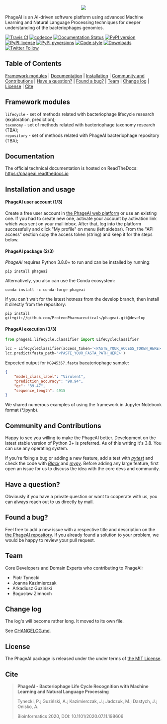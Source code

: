 <p align="center">
  <img src="https://pbs.twimg.com/profile_banners/1168677863442268160/1580499452/1500x500">
</p>


PhageAI is an AI-driven software platform using advanced Machine Learning and Natural Language Processing techniques for deeper understanding of the bacteriophages genomics.


[![Travis CI](https://travis-ci.com/github/ProteonPharmaceuticals/phageai.svg?branch=master)](https://travis-ci.com/github/ProteonPharmaceuticals/phageai)
[![codecov](https://codecov.io/gh/ProteonPharmaceuticals/phageai/branch/master/graph/badge.svg)](https://codecov.io/gh/ProteonPharmaceuticals/phageai)
[![Documentation Status](https://readthedocs.org/projects/phageai/badge/?version=stable)](https://phageai.readthedocs.io/en/stable/?badge=stable)
[![PyPI version](https://img.shields.io/pypi/v/phageai.svg)](https://pypi.org/project/phageai/)
[![PyPI license](https://img.shields.io/pypi/l/phageai.svg)](https://pypi.python.org/pypi/)
[![PyPI pyversions](https://img.shields.io/pypi/pyversions/phageai.svg)](https://pypi.python.org/pypi/phageai/)
[![Code style](https://img.shields.io/badge/code%20style-black-000000.svg)](https://github.com/psf/black)
[![Downloads](https://static.pepy.tech/badge/phageai)](https://pepy.tech/project/phageai)
[![Twitter Follow](https://img.shields.io/twitter/follow/phageai.svg?style=social)](https://twitter.com/phageai) 


## Table of Contents

[Framework modules](https://github.com/ProteonPharmaceuticals/phageai#framework-modules) | [Documentation](https://github.com/ProteonPharmaceuticals/phageai#documentation) | [Installation](https://github.com/ProteonPharmaceuticals/phageai#installation-and-usage) | [Community and Contributions](https://github.com/ProteonPharmaceuticals/phageai#community-and-contributions) | [Have a question?](https://github.com/ProteonPharmaceuticals/phageai#have-a-question) | [Found a bug?](https://github.com/ProteonPharmaceuticals/phageai#found-a-bug) | [Team](https://github.com/ProteonPharmaceuticals/phageai#team) | [Change log](https://github.com/ProteonPharmaceuticals/phageai#change-log) | [License](https://github.com/ProteonPharmaceuticals/phageai#license) | [Cite](https://github.com/ProteonPharmaceuticals/phageai#cite)

## Framework modules

`lifecycle` - set of methods related with bacteriophage lifecycle research (exploration, prediction);  
`taxonomy` - set of methods related with bacteriophage taxonomy research (TBA);  
`repository` - set of methods related with PhageAI bacteriophage repository (TBA); 

## Documentation

The official technical documentation is hosted on ReadTheDocs: https://phageai.readthedocs.io

## Installation and usage

#### PhageAI user account (1/3)
Create a free user account in [the PhageAI web platform](https://phage.ai) or use an existing one. If you had to create new one, activate your account by activation link which was sent on your mail inbox. After that, log into the platform successfully and click "My profile" on menu (left sidebar). From the "API access" section copy the access token (string) and keep it for the steps below.

#### PhageAI package (2/3)

_PhageAI_ requires Python 3.8.0+ to run and can be installed by running:

```
pip install phageai
```

Alternatively, you also can use the Conda ecosystem:

```
conda install -c conda-forge phageai
```

If you can't wait for the latest hotness from the develop branch, then install it directly from the repository:

```
pip install git+git://github.com/ProteonPharmaceuticals/phageai.git@develop
```

#### PhageAI execution (3/3)

```python
from phageai.lifecycle.classifier import LifeCycleClassifier

lcc = LifeCycleClassifier(access_token='<PASTE_YOUR_ACCESS_TOKEN_HERE>')
lcc.predict(fasta_path='<PASTE_YOUR_FASTA_PATH_HERE>')
```

Expected output for `MG945357.fasta` bacateriophage sample:
```json
{
    "model_class_label": "Virulent",
    "prediction_accuracy": "98.94",
    "gc": "39.47",
    "sequence_length": 4915
}
```

We shared numerous examples of using the framework in Jupyter Notebook format (*.ipynb).

## Community and Contributions

Happy to see you willing to make the PhageAI better. Development on the latest stable version of Python 3+ is preferred. As of this writing it's 3.8. You can use any operating system.

If you're fixing a bug or adding a new feature, add a test with *[pytest](https://github.com/pytest-dev/pytest)* and check the code with *[Black](https://github.com/psf/black/)* and *[mypy](https://github.com/python/mypy)*. Before adding any large feature, first open an issue for us to discuss the idea with the core devs and community.

## Have a question?

Obviously if you have a private question or want to cooperate with us, you can always reach out to us directly by mail.

## Found a bug?

Feel free to add a new issue with a respective title and description on the [the PhageAI repository](https://github.com/ProteonPharmaceuticals/phageai/issues). If you already found a solution to your problem, we would be happy to review your pull request.

## Team

Core Developers and Domain Experts who contributing to PhageAI:

* Piotr Tynecki
* Joanna Kazimierczak
* Arkadiusz Guziński
* Bogusław Zimnoch

## Change log

The log's will become rather long. It moved to its own file.

See [CHANGELOG.md](https://github.com/ProteonPharmaceuticals/phageai/blob/master/CHANGELOG.md).

## License

The PhageAI package is released under the under terms of [the MIT License](https://github.com/ProteonPharmaceuticals/phageai/blob/master/LICENSE).

## Cite

> **PhageAI - Bacteriophage Life Cycle Recognition with Machine Learning and Natural Language Processing**  
>
> Tynecki, P.; Guziński, A.; Kazimierczak, J.; Jadczuk, M.; Dastych, J.; Onisko, A.
>
> Bioinformatics 2020, DOI: 10.1101/2020.07.11.198606
